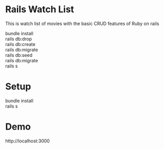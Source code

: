 # Rails Watch List

This is watch list of movies with the basic CRUD features of Ruby on rails

bundle install </br>
rails db:drop </br>
rails db:create </br>
rails db:migrate </br>
rails db:seed </br>
rails db:migrate </br>
rails s </br>

# Setup
bundle install </br>
rails s </br>

# Demo
http://localhost:3000
